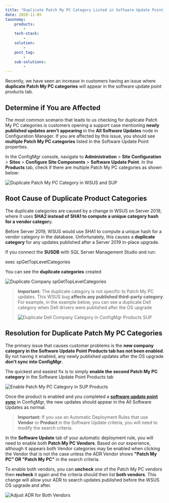 ```yaml
---
title: "Duplicate Patch My PC Category Listed in Software Update Point Products Tab"
date: 2020-11-05
taxonomy:
    products:
        - 
    tech-stack:
        - 
    solution:
        - 
    post_tag:
        - 
    sub-solutions:
        - 
---
```


Recently, we have seen an increase in customers having an issue where **duplicate Patch My PC categories** will appear in the software update point products tab.

## Determine if You are Affected

The most common scenario that leads to us checking for duplicate Patch My PC categories is customers opening a support case mentioning **newly published updates aren't appearing** in the **All Software Updates** node in Configuration Manager. If you are affected by this issue, you should see **multiple Patch My PC categories** listed in the Software Update Point properties.

In the ConfigMgr console, navigate to **Administration** > **Site Configuration** > **Sites** > **Configure Site Components** > **Software Update Point**. In the **Products** tab, check if there are multiple Patch My PC categories as shown below:

![Duplicate Patch My PC Category in WSUS and SUP](images/Duplicate-Patch-My-PC-Category-in-WSUS-and-SUP.png)

## Root Cause of Duplicate Product Categories

The duplicate categories are caused by a change in WSUS on Server 2019, where it uses **SHA2 instead of SHA1 to compute a unique category hash for a vendor categor**y.

Before Server 2019, WSUS would use SHA1 to compute a unique hash for a vendor category in the database. Unfortunately, this causes a **duplicate category** for any updates published after a Server 2019 in-place upgrade.

If you connect the **SUSDB** with SQL Server Management Studio and run:

exec spGetTopLevelCategories

You can see the **duplicate categories** created

![Duplicate Company spGetTopLevelCategories](images/Duplicate-Company-spGetTopLevelCategories.png)

> **Important:** The duplicate category is not specific to Patch My PC updates. This WSUS bug **affects any published third-party category**. For example, in the example below, you can see a duplicate Dell category when Dell drivers were published after the OS upgrade
> 
> ![Duplicate Dell Company Category in ConfigMgr Products SUP](images/Duplicate-Dell-Company-Category-in-ConfigMgr-Products-SUP.png)

## Resolution for Duplicate Patch My PC Categories

The primary issue that causes customer problems is the **new company category in the Software Update Point Products tab has not been enabled**. By not having it enabled, any newly published updates after the OS upgrade **don't sync into ConfigMgr**.

The quickest and easiest fix is to simply **enable the second Patch My PC category** in the Software Update Point Products tab

![Enable Patch My PC Category in SUP Products](images/Enable-Patch-My-PC-Category-in-SUP-Products.gif)

Once the product is enabled and you completed a **[software update point sync](https://patchmypc.com/troubleshooting-why-third-party-updates-dont-show-in-sccm#topic2)** in ConfigMgr, the new updates should appear in the All Software Updates as normal.

> **Important:** If you use an Automatic Deployment Rules that use **Vendor** or **Product** in the Software Update criteria, you will need to modify the search criteria.

In the **Software Update** tab of your automatic deployment rule, you will need to enable both **Patch My PC Vendors**. Based on our experience, although it appears both Vendor categories may be enabled when clicking the Vendor that is not the case unless the ADR Vendor shows **"Patch My PC" OR "Patch My PC"** in the search criteria.

To enable both vendors, you can **uncheck** one of the Patch My PC vendors then **recheck** it again and the criteria should then list **both vendors**. This change will allow your ADR to search updates published before the WSUS OS upgrade and after.

![Adjust ADR for Both Vendors](images/Adjust-ADR-for-Both-Vendors.gif)
